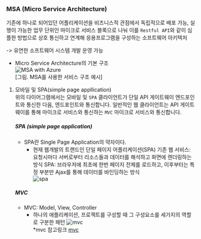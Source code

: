 ### MSA (Micro Service Architecture)   

기존에 하나로 되어있던 어플리케이션을 비즈니스적 관점에서 독립적으로 배포 가능, 실행이 가능한 업무 단위인 마이크로 서비스 블록으로 나눠 이를 `Restful API`와 같이 심플한 방법으로 상호 통신하고 연계해 응용프로그램을 구성하는 소프트웨어 아키텍처      

-> 유연한 소프트웨어 시스템 개발 운영 가능  

- Micro Service Architecture의 기본 구조  
![MSA with Azure](https://docs.microsoft.com/ko-kr/dotnet/architecture/microservices/multi-container-microservice-net-applications/media/microservice-application-design/eshoponcontainers-reference-application-architecture.png)   
[그림. MSA를 사용한 서비스 구조 예시]  

1. 모바일 및 SPA(simple page appllication)  
    위의 다이어그램에서는 모바일 및 `SPA` 클라이언트가 단일 API 게이트웨이 엔드포인트와 통신한 다음, 엔드포인트와 통신합니다. 일반적인 웹 클라이언트는 API 게이트웨이를 통해 마이크로 서비스와 통신하는 `MVC` 마이크로 서비스와 통신합니다.
    
    ##### SPA (simple page application)
    - SPA란 Single Page Application의 약자이다.
        - 현재 웹개발의 트랜드인 단일 페이지 어플리케이션(SPA)
            기존 웹 서비스: 요청시마다 서버로부터 리소스들과 데이터를 해석하고 화면에 렌더링하는 방식
            SPA: 브라우저에 최초에 한번 페이지 전체를 로드하고, 이후부터는 특정 부분만 Ajax를 통해 데이터를 바인딩하는 방식  
        ![spa](https://linked2ev.github.io/assets/img/devlog/201808/2018-08-01-SPA-step1.png)  
            
    ##### MVC 
    - MVC: Model, View, Controller
         - 하나의 애플리케이션, 프로젝트를 구성할 때 그 구성요소를 세가지의 역할로 구분한 패턴
         ![mvc](https://mblogthumb-phinf.pstatic.net/MjAxNzAzMjVfMjUw/MDAxNDkwNDM4NzI4MTIy.4ZtITJJKJW_Nj1gKST0BhKMAzqmMaYIj9PobYJMFD4Ig.xTHT-0qyRKXsA4nZ2xKPNeCxeU2-tLIc-4oyrWq5WBgg.PNG.jhc9639/mvc_role_diagram.png?type=w800)  
         *mvc 참고링크 [mvc](https://m.blog.naver.com/jhc9639/220967034588)
